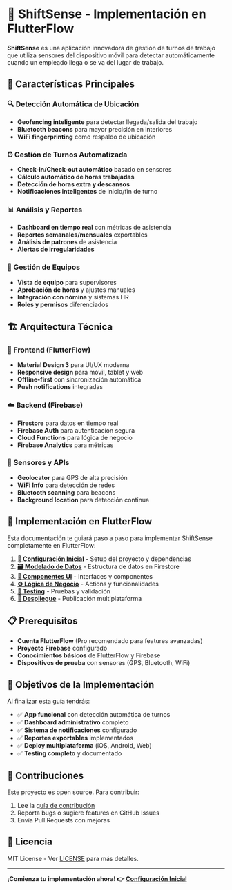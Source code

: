 # 📱 ShiftSense - Implementación en FlutterFlow

**ShiftSense** es una aplicación innovadora de gestión de turnos de trabajo que utiliza sensores del dispositivo móvil para detectar automáticamente cuando un empleado llega o se va del lugar de trabajo.

## 🌟 Características Principales

### 🔍 Detección Automática de Ubicación
- **Geofencing inteligente** para detectar llegada/salida del trabajo
- **Bluetooth beacons** para mayor precisión en interiores
- **WiFi fingerprinting** como respaldo de ubicación

### ⏰ Gestión de Turnos Automatizada
- **Check-in/Check-out automático** basado en sensores
- **Cálculo automático de horas trabajadas**
- **Detección de horas extra y descansos**
- **Notificaciones inteligentes** de inicio/fin de turno

### 📊 Análisis y Reportes
- **Dashboard en tiempo real** con métricas de asistencia
- **Reportes semanales/mensuales** exportables
- **Análisis de patrones** de asistencia
- **Alertas de irregularidades**

### 👥 Gestión de Equipos
- **Vista de equipo** para supervisores
- **Aprobación de horas** y ajustes manuales
- **Integración con nómina** y sistemas HR
- **Roles y permisos** diferenciados

## 🏗️ Arquitectura Técnica

### 📱 Frontend (FlutterFlow)
- **Material Design 3** para UI/UX moderna
- **Responsive design** para móvil, tablet y web
- **Offline-first** con sincronización automática
- **Push notifications** integradas

### ☁️ Backend (Firebase)
- **Firestore** para datos en tiempo real
- **Firebase Auth** para autenticación segura
- **Cloud Functions** para lógica de negocio
- **Firebase Analytics** para métricas

### 🔧 Sensores y APIs
- **Geolocator** para GPS de alta precisión
- **WiFi Info** para detección de redes
- **Bluetooth scanning** para beacons
- **Background location** para detección continua

## 🚀 Implementación en FlutterFlow

Esta documentación te guiará paso a paso para implementar ShiftSense completamente en FlutterFlow:

1. **[🚀 Configuración Inicial](01-setup.md)** - Setup del proyecto y dependencias
2. **[🗃️ Modelado de Datos](02-data-modeling.md)** - Estructura de datos en Firestore
3. **[🎨 Componentes UI](03-ui-components.md)** - Interfaces y componentes
4. **[⚙️ Lógica de Negocio](04-business-logic.md)** - Actions y funcionalidades
5. **[🧪 Testing](05-testing.md)** - Pruebas y validación
6. **[🚀 Despliegue](06-deployment.md)** - Publicación multiplataforma

## 📋 Prerequisitos

- **Cuenta FlutterFlow** (Pro recomendado para features avanzadas)
- **Proyecto Firebase** configurado
- **Conocimientos básicos** de FlutterFlow y Firebase
- **Dispositivos de prueba** con sensores (GPS, Bluetooth, WiFi)

## 🎯 Objetivos de la Implementación

Al finalizar esta guía tendrás:

- ✅ **App funcional** con detección automática de turnos
- ✅ **Dashboard administrativo** completo
- ✅ **Sistema de notificaciones** configurado
- ✅ **Reportes exportables** implementados
- ✅ **Deploy multiplataforma** (iOS, Android, Web)
- ✅ **Testing completo** y documentado

## 🤝 Contribuciones

Este proyecto es open source. Para contribuir:

1. Lee la [guía de contribución](CONTRIBUTING.md)
2. Reporta bugs o sugiere features en GitHub Issues
3. Envía Pull Requests con mejoras

## 📝 Licencia

MIT License - Ver [LICENSE](../LICENSE) para más detalles.

---

**¡Comienza tu implementación ahora! 👉 [Configuración Inicial](01-setup.md)**
